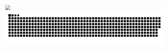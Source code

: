 <!-- ![](https://media.giphy.com/media/da0NgyClHpA4jqUoav/giphy.gif) -->
![](https://media.giphy.com/media/l378BzHA5FwWFXVSg/giphy.gif)
<a href=#><img src="contributions.svg"></a>
